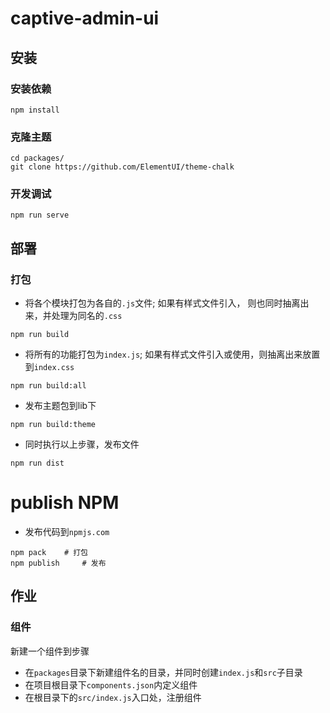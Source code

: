 # captive-admin-ui

## 安装
### 安装依赖
```
npm install
```

### 克隆主题
```
cd packages/
git clone https://github.com/ElementUI/theme-chalk 
```

### 开发调试
```
npm run serve
```


## 部署

### 打包
- 将各个模块打包为各自的`.js`文件; 如果有样式文件引入， 则也同时抽离出来，并处理为同名的`.css`
```
npm run build
```
- 将所有的功能打包为`index.js`; 如果有样式文件引入或使用，则抽离出来放置到`index.css`
```
npm run build:all
```

- 发布主题包到lib下
```
npm run build:theme
```

- 同时执行以上步骤，发布文件
```
npm run dist
```

# publish NPM
- 发布代码到`npmjs.com`
```
npm pack    # 打包
npm publish     # 发布
```

## 作业

### 组件
新建一个组件到步骤
- 在`packages`目录下新建组件名的目录，并同时创建`index.js`和`src`子目录
- 在项目根目录下`components.json`内定义组件
- 在根目录下的`src/index.js`入口处，注册组件

